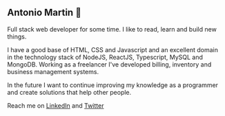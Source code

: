 ## Antonio Martin 👋


<!--
**antoniowd/antoniowd** is a ✨ _special_ ✨ repository because its `README.md` (this file) appears on your GitHub profile.

Here are some ideas to get you started:

- 🔭 I’m currently working on ...
- 🌱 I’m currently learning ...
- 👯 I’m looking to collaborate on ...
- 🤔 I’m looking for help with ...
- 💬 Ask me about ...
- 📫 How to reach me: ...
- 😄 Pronouns: ...
- ⚡ Fun fact: ...
-->


Full stack web developer for some time. I like to read, learn and build new things.

I have a good base of HTML, CSS and Javascript and an excellent domain in the technology stack of NodeJS, ReactJS, Typescript, MySQL and MongoDB. Working as a freelancer I've developed billing, inventory and business management systems.

In the future I want to continue improving my knowledge as a programmer and create solutions that help other people.

Reach me on [LinkedIn](https://www.linkedin.com/in/antoniowebdev/) and [Twitter](https://twitter.com/antoniowebdev)
